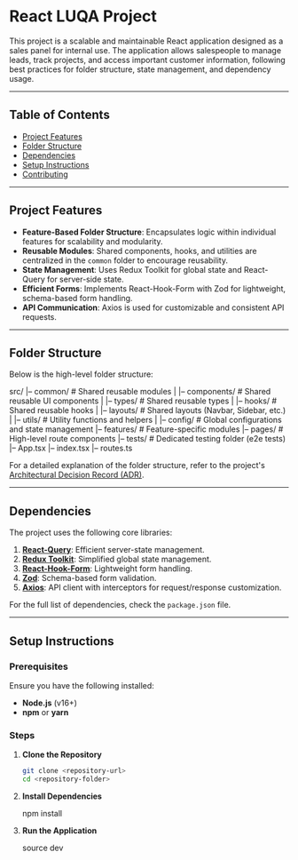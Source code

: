 # React LUQA Project

This project is a scalable and maintainable React application designed as a sales panel for internal use. The application allows salespeople to manage leads, track projects, and access important customer information, following best practices for folder structure, state management, and dependency usage.

---

## Table of Contents

- [Project Features](#project-features)
- [Folder Structure](#folder-structure)
- [Dependencies](#dependencies)
- [Setup Instructions](#setup-instructions)
- [Contributing](#contributing)

---

## Project Features

- **Feature-Based Folder Structure**: Encapsulates logic within individual features for scalability and modularity.
- **Reusable Modules**: Shared components, hooks, and utilities are centralized in the `common` folder to encourage reusability.
- **State Management**: Uses Redux Toolkit for global state and React-Query for server-side state.
- **Efficient Forms**: Implements React-Hook-Form with Zod for lightweight, schema-based form handling.
- **API Communication**: Axios is used for customizable and consistent API requests.

---

## Folder Structure

Below is the high-level folder structure:

src/
|– common/ # Shared reusable modules
| |– components/ # Shared reusable UI components
| |– types/ # Shared reusable types
| |– hooks/ # Shared reusable hooks
| |– layouts/ # Shared layouts (Navbar, Sidebar, etc.)
| |– utils/ # Utility functions and helpers
|
|– config/ # Global configurations and state management
|– features/ # Feature-specific modules
|– pages/ # High-level route components
|– tests/ # Dedicated testing folder (e2e tests)
|– App.tsx
|– index.tsx
|– routes.ts

For a detailed explanation of the folder structure, refer to the project's [Architectural Decision Record (ADR)](./docs/ADR.md).

---

## Dependencies

The project uses the following core libraries:

1. **[React-Query](https://tanstack.com/query/latest)**: Efficient server-state management.
2. **[Redux Toolkit](https://redux-toolkit.js.org/)**: Simplified global state management.
3. **[React-Hook-Form](https://react-hook-form.com/)**: Lightweight form handling.
4. **[Zod](https://zod.dev/)**: Schema-based form validation.
5. **[Axios](https://axios-http.com/)**: API client with interceptors for request/response customization.

For the full list of dependencies, check the `package.json` file.

---

## Setup Instructions

### Prerequisites

Ensure you have the following installed:

- **Node.js** (v16+)
- **npm** or **yarn**

### Steps

1. **Clone the Repository**

   ```bash
   git clone <repository-url>
   cd <repository-folder>

   ```

2. **Install Dependencies**

   npm install

3. **Run the Application**

   source dev
